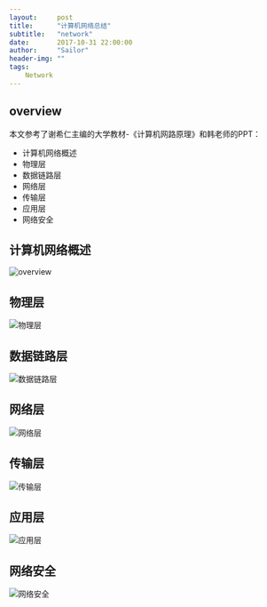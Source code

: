 ```yaml
---
layout:     post
title:      "计算机网络总结"
subtitle:   "network"
date:       2017-10-31 22:00:00
author:     "Sailor"
header-img: ""
tags:
    Network
---
```

## overview
本文参考了谢希仁主编的大学教材-《计算机网路原理》和韩老师的PPT：

- 计算机网络概述
- 物理层
- 数据链路层
- 网络层
- 传输层
- 应用层
- 网络安全

## 计算机网络概述

![overview](https://sailorlou.github.io/image/network/network_overview.png)

## 物理层
![物理层](https://sailorlou.github.io/image/network/network_physics_layer.png)

## 数据链路层
![数据链路层](https://sailorlou.github.io/image/network/network_data_link_layer.png)

## 网络层
![网络层](https://sailorlou.github.io/image/network/network_net_layer.png)

## 传输层
![传输层](https://sailorlou.github.io/image/network/netword_transport_layer.png)

## 应用层
![应用层](https://sailorlou.github.io/image/network/network_app_layer.png)

## 网络安全
![网络安全](https://sailorlou.github.io/image/network/network_safty.png)
